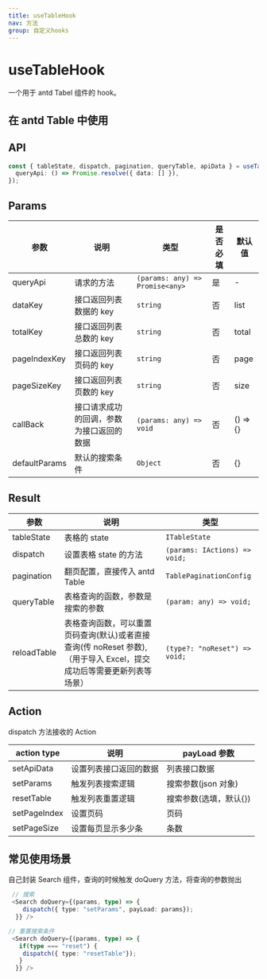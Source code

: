 ```yaml
---
title: useTableHook
nav: 方法
group: 自定义hooks
---
```


# useTableHook

一个用于 antd Tabel 组件的 hook。

## 在 antd Table 中使用

<code src="./demo/index.tsx" ></code>

## API

```typescript
const { tableState, dispatch, pagination, queryTable, apiData } = useTableHook({
  queryApi: () => Promise.resolve({ data: [] }),
});
```

## Params

| 参数          | 说明                                     | 类型                            | 是否必填 | 默认值   |
| ------------- | ---------------------------------------- | ------------------------------- | -------- | -------- |
| queryApi      | 请求的方法                               | `(params: any) => Promise<any>` | 是       | -        |
| dataKey       | 接口返回列表数据的 key                   | `string`                        | 否       | list     |
| totalKey      | 接口返回列表总数的 key                   | `string`                        | 否       | total    |
| pageIndexKey  | 接口返回列表页码的 key                   | `string`                        | 否       | page     |
| pageSizeKey   | 接口返回列表页数的 key                   | `string`                        | 否       | size     |
| callBack      | 接口请求成功的回调，参数为接口返回的数据 | `(params: any) => void`         | 否       | () => {} |
| defaultParams | 默认的搜索条件                           | `Object`                        | 否       | {}       |

## Result

| 参数        | 说明                                                                                                                 | 类型                          |
| ----------- | -------------------------------------------------------------------------------------------------------------------- | ----------------------------- |
| tableState  | 表格的 state                                                                                                         | `ITableState`                 |
| dispatch    | 设置表格 state 的方法                                                                                                | `(params: IActions) => void;` |
| pagination  | 翻页配置，直接传入 antd Table                                                                                        | `TablePaginationConfig`       |
| queryTable  | 表格查询的函数，参数是搜索的参数                                                                                     | `(param: any) => void;`       |
| reloadTable | 表格查询函数，可以重置页码查询(默认)或者直接查询(传 noReset 参数),（用于导入 Excel，提交成功后等需要更新列表等场景） | `(type?: "noReset") => void;` |

## Action

dispatch 方法接收的 Action

| action type  | 说明                   | payLoad 参数           |
| ------------ | ---------------------- | ---------------------- |
| setApiData   | 设置列表接口返回的数据 | 列表接口数据           |
| setParams    | 触发列表搜索逻辑       | 搜索参数(json 对象)    |
| resetTable   | 触发列表重置逻辑       | 搜索参数(选填，默认{}) |
| setPageIndex | 设置页码               | 页码                   |
| setPageSize  | 设置每页显示多少条     | 条数                   |

## 常见使用场景

自己封装 Search 组件，查询的时候触发 doQuery 方法，将查询的参数抛出

```typescript
 // 搜索
 <Search doQuery={(params, type) => {
    dispatch({ type: "setParams", payLoad: params});
  }} />

// 重置搜索条件
 <Search doQuery={(params, type) => {
   if(type === "reset") {
    dispatch({ type: "resetTable"});
   }
  }} />

```
